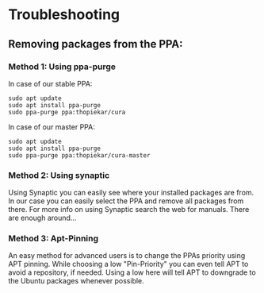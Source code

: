 # Troubleshooting

## Removing packages from the PPA:

### Method 1: Using ppa-purge
In case of our stable PPA:
```{r, engine='bash'}
sudo apt update
sudo apt install ppa-purge
sudo ppa-purge ppa:thopiekar/cura
```
In case of our master PPA:
```{r, engine='bash'}
sudo apt update
sudo apt install ppa-purge
sudo ppa-purge ppa:thopiekar/cura-master
```
### Method 2: Using synaptic
Using Synaptic you can easily see where your installed packages are from.
In our case you can easily select the PPA and remove all packages from there.
For more info on using Synaptic search the web for manuals. There are enough around...

### Method 3: Apt-Pinning
An easy method for advanced users is to change the PPAs priority using APT pinning.
While choosing a low "Pin-Priority" you can even tell APT to avoid a repository, if needed.
Using a low here will tell APT to downgrade to the Ubuntu packages whenever possible.
